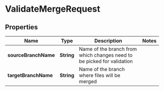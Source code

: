 

# ValidateMergeRequest


## Properties

| Name | Type | Description | Notes |
|------------ | ------------- | ------------- | -------------|
|**sourceBranchName** | **String** | Name of the branch from which changes need to be picked for validation |  |
|**targetBranchName** | **String** | Name of the branch where files will be merged |  |



